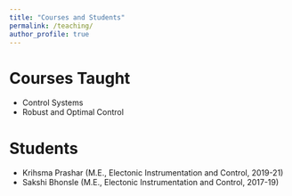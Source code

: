```yaml
---
title: "Courses and Students"
permalink: /teaching/
author_profile: true
---
```


Courses Taught
==============
* Control Systems
* Robust and Optimal Control

Students
===============
* Krihsma Prashar (M.E., Electonic Instrumentation and Control, 2019-21)
* Sakshi Bhonsle (M.E., Electonic Instrumentation and Control, 2017-19)
